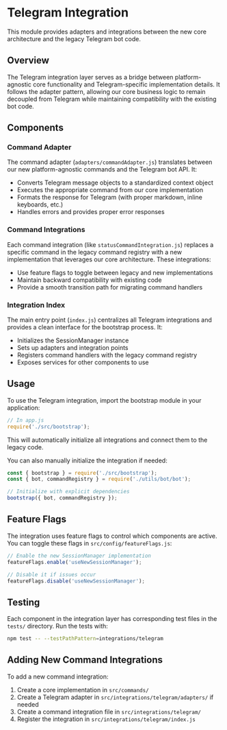 # Telegram Integration

This module provides adapters and integrations between the new core architecture and the legacy Telegram bot code.

## Overview

The Telegram integration layer serves as a bridge between platform-agnostic core functionality and Telegram-specific implementation details. It follows the adapter pattern, allowing our core business logic to remain decoupled from Telegram while maintaining compatibility with the existing bot code.

## Components

### Command Adapter

The command adapter (`adapters/commandAdapter.js`) translates between our new platform-agnostic commands and the Telegram bot API. It:

- Converts Telegram message objects to a standardized context object
- Executes the appropriate command from our core implementation
- Formats the response for Telegram (with proper markdown, inline keyboards, etc.)
- Handles errors and provides proper error responses

### Command Integrations

Each command integration (like `statusCommandIntegration.js`) replaces a specific command in the legacy command registry with a new implementation that leverages our core architecture. These integrations:

- Use feature flags to toggle between legacy and new implementations
- Maintain backward compatibility with existing code
- Provide a smooth transition path for migrating command handlers

### Integration Index

The main entry point (`index.js`) centralizes all Telegram integrations and provides a clean interface for the bootstrap process. It:

- Initializes the SessionManager instance
- Sets up adapters and integration points
- Registers command handlers with the legacy command registry
- Exposes services for other components to use

## Usage

To use the Telegram integration, import the bootstrap module in your application:

```javascript
// In app.js
require('./src/bootstrap');
```

This will automatically initialize all integrations and connect them to the legacy code.

You can also manually initialize the integration if needed:

```javascript
const { bootstrap } = require('./src/bootstrap');
const { bot, commandRegistry } = require('./utils/bot/bot');

// Initialize with explicit dependencies
bootstrap({ bot, commandRegistry });
```

## Feature Flags

The integration uses feature flags to control which components are active. You can toggle these flags in `src/config/featureFlags.js`:

```javascript
// Enable the new SessionManager implementation
featureFlags.enable('useNewSessionManager');

// Disable it if issues occur
featureFlags.disable('useNewSessionManager');
```

## Testing

Each component in the integration layer has corresponding test files in the `tests/` directory. Run the tests with:

```bash
npm test -- --testPathPattern=integrations/telegram
```

## Adding New Command Integrations

To add a new command integration:

1. Create a core implementation in `src/commands/`
2. Create a Telegram adapter in `src/integrations/telegram/adapters/` if needed
3. Create a command integration file in `src/integrations/telegram/`
4. Register the integration in `src/integrations/telegram/index.js` 